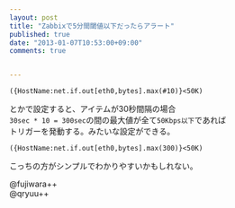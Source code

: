```yaml
---
layout: post
title: "Zabbixで5分間閾値以下だったらアラート"
published: true
date: "2013-01-07T10:53:00+09:00"
comments: true


---
```


```
({HostName:net.if.out[eth0,bytes].max(#10)}<50K)
```

とかで設定すると、アイテムが30秒間隔の場合  
`30sec * 10 = 300sec`の間の最大値が全て`50Kbps以下`であれば  
トリガーを発動する。みたいな設定ができる。  


```
({HostName:net.if.out[eth0,bytes].max(300)}<50K)
```

こっちの方がシンプルでわかりやすいかもしれない。

  
@fujiwara++  
@qryuu++
